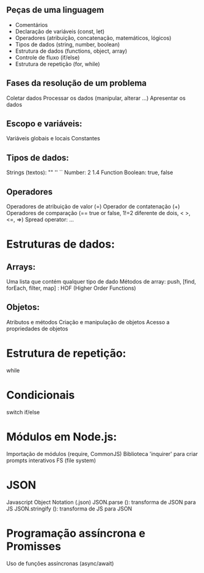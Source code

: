 ## Peças de uma linguagem

- Comentários
- Declaração de variáveis (const, let)
- Operadores (atribuição, concatenação, matemáticos, lógicos)
- Tipos de dados (string, number, boolean)
- Estrutura de dados (functions, object, array)
- Controle de fluxo (if/else)
- Estrutura de repetição (for, while)

## Fases da resolução de um problema

Coletar dados
Processar os dados (manipular, alterar ...)
Apresentar os dados

## Escopo e variáveis:

Variáveis globais e locais
Constantes

## Tipos de dados:

Strings (textos): "" '' ``
Number: 2 1.4
Function
Boolean: true, false

## Operadores 

Operadores de atribuição de valor (=)
Operador de contatenação (+)
Operadores de comparação (== true or false, 1!=2 diferente de dois, < >, <=, =>)
Spread operator: ...

# Estruturas de dados:

## Arrays:

Uma lista que contém qualquer tipo de dado
Métodos de array: push, [find, forEach, filter, map] : HOF (Higher Order Functions)

## Objetos:

Atributos e métodos
Criação e manipulação de objetos
Acesso a propriedades de objetos

# Estrutura de repetição:

while

# Condicionais 

switch
if/else

# Módulos em Node.js:

Importação de módulos (require, CommonJS)
Biblioteca 'inquirer' para criar prompts interativos
FS (file system)

# JSON

Javascript Object Notation (.json)
JSON.parse (): transforma de JSON para JS
JSON.stringify (): transforma de JS para JSON

# Programação assíncrona e Promisses

Uso de funções assíncronas (async/await)